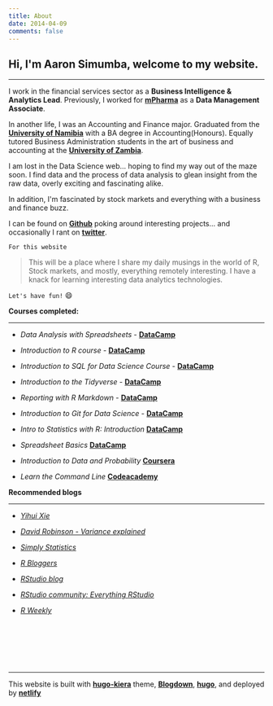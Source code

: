 ```yaml
---
title: About
date: 2014-04-09
comments: false
---
```



Hi, I'm Aaron Simumba, welcome to my website.
---------------------------------------------
***
I work in the financial services sector as a **Business Intelligence & Analytics Lead**. Previously, I worked for [**mPharma**](https://www.mpharma.com/) as a **Data Management Associate**. 

In another life, I was an Accounting and Finance major. Graduated from the [**University of Namibia**](http://unam.edu.na/) with a BA degree in Accounting(Honours). Equally tutored Business Administration students in the art of business and accounting at the [**University of Zambia**](https://www.unza.zm/).

I am lost in the Data Science web... hoping to find my way out of the maze soon. I find data and the process of data analysis to glean insight from the raw data, overly exciting and fascinating alike.

In addition, I'm fascinated by stock markets and everything with a business and finance buzz.

I can be found on [**Github**](https://github.com/asimumba/) poking around interesting projects... and occasionally I rant on [**twitter**](https://twitter.com/zedsamurai/).

`For this website`

>This will be a place where I share my daily musings in the world of R, Stock markets, and mostly, everything remotely interesting. I have a knack for learning interesting data analytics technologies.

`Let's have fun!` :smile:

**Courses completed:**
***

- _Data Analysis with Spreadsheets_ - [**DataCamp**](https://www.datacamp.com/statement-of-accomplishment/course/712b36601d6e732f07128239c057eda77132ae38)


- _Introduction to R course_ - [**DataCamp**](https://www.datacamp.com/statement-of-accomplishment/course/284ca241bbb76f34add2d7c8a7ad4d4a8167d7f2)

- _Introduction to SQL for Data Science Course_ - [**DataCamp**](https://www.datacamp.com/statement-of-accomplishment/course/9c58b5ae8c2e5918dbee19f70e9bf797686b9ddd)

- _Introduction to the Tidyverse_ - [**DataCamp**](https://www.datacamp.com/statement-of-accomplishment/course/16be4b93ba3d34ef04f69e599c6d295cf20e88f5)

- _Reporting with R Markdown_ - [**DataCamp**](https://www.datacamp.com/statement-of-accomplishment/course/22a4a32e8a42148c0c8f8e06a96003a762719f70)

- _Introduction to Git for Data Science_ - [**DataCamp**](https://www.datacamp.com/statement-of-accomplishment/course/e9f54b91a3d762e7508001880b0372315a862c50)

- _Intro to Statistics with R: Introduction_ [**DataCamp**](https://www.datacamp.com/statement-of-accomplishment/course/16da816f65c95d6322d6a68fb569a094ef683f0e)

- _Spreadsheet Basics_ [**DataCamp**](https://links.datacamp.com/e/c/eyJlbWFpbF9pZCI6IlpOMkhCQUFCWXhEZWZIZDdHMEFrcG1hNE5GcW8iLCJocmVmIjoiaHR0cHM6Ly93d3cuZGF0YWNhbXAuY29tL3N0YXRlbWVudC1vZi1hY2NvbXBsaXNobWVudC9jb3Vyc2UvMzVmZjU2NDFjYzg1YTFlOGNhN2ZkMmZjZTYxMzZlMTFjNzIxYjM0MiIsImxpbmtfaWQiOjU4ODYzNDk1LCJwb3NpdGlvbiI6Mn0/f23a7a5d8ab4d3a56af0b7bd3b5b5165b3d7269be75345ba13112eec7ee5d843)

- _Introduction to Data and Probability_ [**Coursera**](https://www.coursera.org/learn/probability-intro?authMode=login)

- _Learn the Command Line_
[**Codeacademy**](https://www.codecademy.com/learn/learn-the-command-line)

**Recommended blogs**
***

- [*Yihui Xie*](https://yihui.name/en/)

- [*David Robinson - Variance explained*](http://varianceexplained.org/)

- [*Simply Statistics*](https://simplystatistics.org/)

- [*R Bloggers*](https://www.r-bloggers.com/)

- [*RStudio blog*](https://blog.rstudio.com/)

- [*RStudio community: Everything RStudio*](https://community.rstudio.com/)
- [*R Weekly*](https://rweekly.org/)

<br><br><br><br><br>
***
This website is built with [**hugo-kiera**](https://github.com/avianto/hugo-kiera/) theme,
[**Blogdown**](https://github.com/rstudio/blogdown), [**hugo**](https://gohugo.io/), and deployed by [**netlify**](https://www.netlify.com/)
